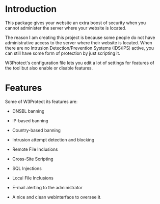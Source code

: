 # Introduction #

This package gives your website an extra boost of security when you cannot administer the server where your website is located.

The reason I am creating this project is because some people do not have administrative access to the server where their website is located. When there are no Intrusion Detection/Prevention Systems (IDS/IPS) active, you can still have some form of protection by just scripting it.

W3Protect's configuration file lets you edit a lot of settings for features of the tool but also enable or disable features.

# Features #

Some of W3Protect its features are:

  * DNSBL banning
  * IP-based banning
  * Country-based banning
  * Intrusion attempt detection and blocking
  * Remote File Inclusions
  * Cross-Site Scripting
  * SQL Injections
  * Local File Inclusions
  * E-mail alerting to the administrator

  * A nice and clean webinterface to oversee it.